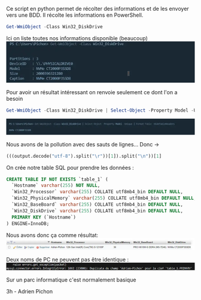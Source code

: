 Ce script en python permet de récolter des informations et de les envoyer vers une BDD. Il récolte les informations en PowerShell.

```powershell
Get-WmiObject -Class Win32_DiskDrive
```
Ici on liste toutes nos informations disponible (beaucoup)
![](https://raw.githubusercontent.com/pitch2/Agent.py/base/PsAgent-20240702221335274.webp)

Pour avoir un résultat intéressant on renvoie seulement ce dont l'on a besoin
```powershell
Get-WmiObject -Class Win32_DiskDrive | Select-Object -Property Model -Unique | Format-Table -HideTableHeaders
```
![](https://raw.githubusercontent.com/pitch2/Agent.py/base/PsAgent-20240702221413698.webp)

Nous avons de la pollution avec des sauts de lignes... Donc ->
```python
(((output.decode("utf-8").split("\r"))[1]).split("\n"))[1]
```


On crée notre table SQL pour prendre les données : 
```sql
CREATE TABLE IF NOT EXISTS `table_1` (
  `Hostname` varchar(255) NOT NULL,
  `Win32_Processor` varchar(255) COLLATE utf8mb4_bin DEFAULT NULL,
  `Win32_PhysicalMemory` varchar(255) COLLATE utf8mb4_bin DEFAULT NULL,
  `Win32_BaseBoard` varchar(255) COLLATE utf8mb4_bin DEFAULT NULL,
  `Win32_DiskDrive` varchar(255) COLLATE utf8mb4_bin DEFAULT NULL,
  PRIMARY KEY (`Hostname`)
) ENGINE=InnoDB;
```

Nous avons donc ça comme résultat:
![](https://raw.githubusercontent.com/pitch2/Agent.py/base/PsAgent-20240702224846587.webp)

Deux noms de PC ne peuvent pas être identique : 
![](https://raw.githubusercontent.com/pitch2/Agent.py/base/PsAgent-20240702224955420.webp)

Sur un parc informatique c'est normalement basique



3h - Adrien Pichon
